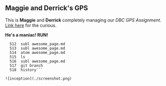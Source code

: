 ## Maggie and Derrick's GPS

This is **Maggie** and **Derrick** completely managing our *DBC GPS Assignment*.
[Link here](https://devbootcamp.instructure.com/courses/54/assignments/5337) for the curious.

**He's a maniac! RUN!**

``` 511  subl awesome_page.md
  512  subl awesome_page.md
  513  subl awesome_page.md
  514  atom awesome_page.md
  515  ls
  516  subl awesome_page.md
  517  git branch
  518  history```

![inception](./screenshot.png)